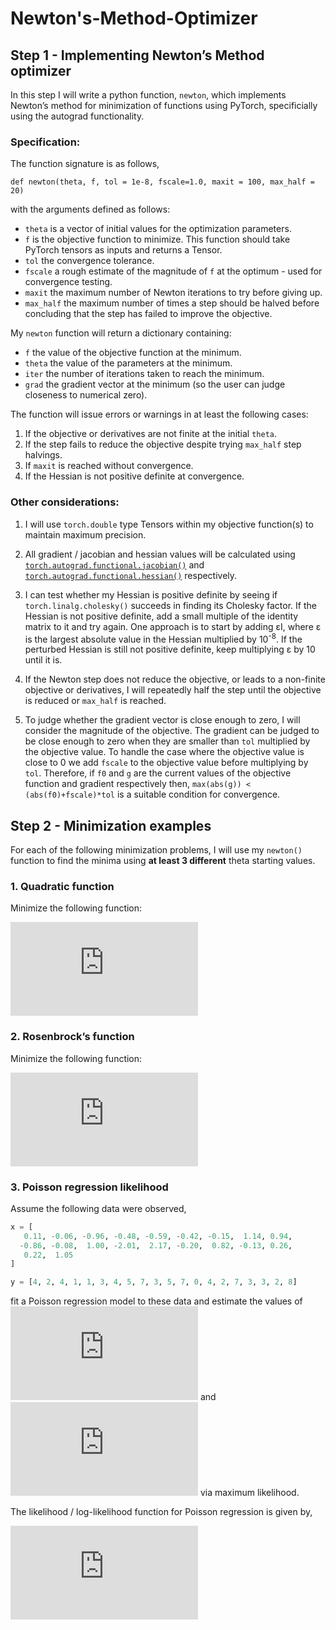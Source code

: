 # Newton's-Method-Optimizer
## Step 1 - Implementing Newton’s Method optimizer

In this step I will write a python function, `newton`, which
implements Newton’s method for minimization of functions using PyTorch,
specificially using the autograd functionality.

### Specification:

The function signature is as follows,

    def newton(theta, f, tol = 1e-8, fscale=1.0, maxit = 100, max_half = 20)

with the arguments defined as follows:

-   `theta` is a vector of initial values for the optimization
    parameters.
-   `f` is the objective function to minimize. This function should take
    PyTorch tensors as inputs and returns a Tensor.
-   `tol` the convergence tolerance.
-   `fscale` a rough estimate of the magnitude of `f` at the optimum -
    used for convergence testing.
-   `maxit` the maximum number of Newton iterations to try before giving
    up.
-   `max_half` the maximum number of times a step should be halved
    before concluding that the step has failed to improve the objective.

My `newton` function will return a dictionary containing:

-   `f` the value of the objective function at the minimum.
-   `theta` the value of the parameters at the minimum.
-   `iter` the number of iterations taken to reach the minimum.
-   `grad` the gradient vector at the minimum (so the user can judge
    closeness to numerical zero).

The function will issue errors or warnings in at least the following
cases:

1.  If the objective or derivatives are not finite at the initial
    `theta`.
2.  If the step fails to reduce the objective despite trying `max_half`
    step halvings.
3.  If `maxit` is reached without convergence.
4.  If the Hessian is not positive definite at convergence.

### Other considerations:

1.  I will use `torch.double` type Tensors within my objective function(s) to
    maintain maximum precision.

2.  All gradient / jacobian and hessian values will be calculated
    using
    [`torch.autograd.functional.jacobian()`](https://pytorch.org/docs/stable/generated/torch.autograd.functional.jacobian.html#torch-autograd-functional-jacobian)
    and
    [`torch.autograd.functional.hessian()`](https://pytorch.org/docs/stable/generated/torch.autograd.functional.hessian.html#torch-autograd-functional-hessian)
    respectively.

3.  I can test whether my Hessian is positive definite by seeing if
    `torch.linalg.cholesky()` succeeds in finding its Cholesky factor.
    If the Hessian is not positive definite, add a small multiple of the
    identity matrix to it and try again. One approach is to start by
    adding εI, where ε is the largest absolute value in the Hessian
    multiplied by 10<sup>-8</sup>. If the perturbed Hessian is still not
    positive definite, keep multiplying ε by 10 until it is.

4.  If the Newton step does not reduce the objective, or leads to a
    non-finite objective or derivatives, I will repeatedly
    half the step until the objective is reduced or `max_half` is
    reached.

5.  To judge whether the gradient vector is close enough to zero, I
    will consider the magnitude of the objective. The gradient can be judged to
    be close enough to zero when they are smaller than `tol` multiplied
    by the objective value. To handle the case where the objective value
    is close to 0 we add `fscale` to the objective value before
    multiplying by `tol`. Therefore, if `f0` and `g` are the current
    values of the objective function and gradient respectively then,
    `max(abs(g)) < (abs(f0)+fscale)*tol` is a suitable condition for
    convergence.

## Step 2 - Minimization examples

For each of the following minimization problems, I will use my `newton()`
function to find the minima using **at least 3 different** theta
starting values.

### 1. Quadratic function

Minimize the following function:

![f(x,y) = x^2-2x+2y^2+y+3](https://latex.codecogs.com/svg.latex?f%28x%2Cy%29%20%3D%20x%5E2-2x%2B2y%5E2%2By%2B3 "f(x,y) = x^2-2x+2y^2+y+3")

### 2. Rosenbrock’s function

Minimize the following function:

![f(x,y) = 10\*(y-x^2)^2 + (1-x)^2](https://latex.codecogs.com/svg.latex?f%28x%2Cy%29%20%3D%2010%2A%28y-x%5E2%29%5E2%20%2B%20%281-x%29%5E2 "f(x,y) = 10*(y-x^2)^2 + (1-x)^2")

### 3. Poisson regression likelihood

Assume the following data were observed,

``` python
x = [
   0.11, -0.06, -0.96, -0.48, -0.59, -0.42, -0.15,  1.14, 0.94, 
  -0.86, -0.08,  1.00, -2.01,  2.17, -0.20,  0.82, -0.13, 0.26, 
   0.22,  1.05
]

y = [4, 2, 4, 1, 1, 3, 4, 5, 7, 3, 5, 7, 0, 4, 2, 7, 3, 3, 2, 8]
```

fit a Poisson regression model to these data and estimate the values of
![\beta_0](https://latex.codecogs.com/svg.latex?%5Cbeta_0 "\beta_0") and
![\beta_1](https://latex.codecogs.com/svg.latex?%5Cbeta_1 "\beta_1") via
maximum likelihood.

The likelihood / log-likelihood function for Poisson regression is given
by,

![\begin{aligned}
\log \lambda_i &= \beta_0 + \beta_1 x_i \\\\
L(\beta_0,\beta_1) &= \prod\_{i=1}^{10}\frac{\lambda_i^{y_i} e^{-\lambda_i}}{y_i!} \\\\
l(\beta_0,\beta_1) &= \sum\_{i=1}^{10} y_i \log \lambda_i - \lambda_i - \log y_i!
\end{aligned}](https://latex.codecogs.com/svg.latex?%5Cbegin%7Baligned%7D%0A%5Clog%20%5Clambda_i%20%26%3D%20%5Cbeta_0%20%2B%20%5Cbeta_1%20x_i%20%5C%5C%0AL%28%5Cbeta_0%2C%5Cbeta_1%29%20%26%3D%20%5Cprod_%7Bi%3D1%7D%5E%7B10%7D%5Cfrac%7B%5Clambda_i%5E%7By_i%7D%20e%5E%7B-%5Clambda_i%7D%7D%7By_i%21%7D%20%5C%5C%0Al%28%5Cbeta_0%2C%5Cbeta_1%29%20%26%3D%20%5Csum_%7Bi%3D1%7D%5E%7B10%7D%20y_i%20%5Clog%20%5Clambda_i%20-%20%5Clambda_i%20-%20%5Clog%20y_i%21%0A%5Cend%7Baligned%7D "\begin{aligned}
\log \lambda_i &= \beta_0 + \beta_1 x_i \\
L(\beta_0,\beta_1) &= \prod_{i=1}^{10}\frac{\lambda_i^{y_i} e^{-\lambda_i}}{y_i!} \\
l(\beta_0,\beta_1) &= \sum_{i=1}^{10} y_i \log \lambda_i - \lambda_i - \log y_i!
\end{aligned}")

